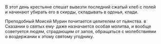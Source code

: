 В этот день крестьяне спешат вывезти последний сжатый хлеб с полей и начинают убирать его в скирды, складывать в одонья, клади.

Преподобный Моисей Мурин почитается целителем от пьянства. в Сказании о святых ему· даже назначается особая молитва, и вообще советуется людям, страдающим от запоя, обращаться с молебствиями о воздержании к этому святому угоднику.